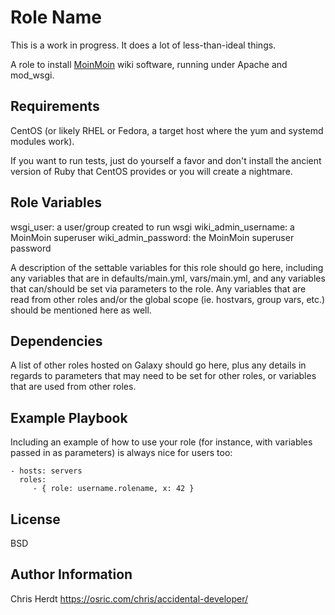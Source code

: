 Role Name
=========

This is a work in progress. It does a lot of less-than-ideal things.

A role to install [MoinMoin](http://moinmo.in/) wiki software, running under Apache and mod_wsgi.

Requirements
------------

CentOS (or likely RHEL or Fedora, a target host where the yum and systemd modules work).

If you want to run tests, just do yourself a favor and don't install the ancient version of Ruby that CentOS provides or you will create a nightmare.

Role Variables
--------------

wsgi_user: a user/group created to run wsgi
wiki_admin_username: a MoinMoin superuser
wiki_admin_password: the MoinMoin superuser password

A description of the settable variables for this role should go here, including any variables that are in defaults/main.yml, vars/main.yml, and any variables that can/should be set via parameters to the role. Any variables that are read from other roles and/or the global scope (ie. hostvars, group vars, etc.) should be mentioned here as well.

Dependencies
------------

A list of other roles hosted on Galaxy should go here, plus any details in regards to parameters that may need to be set for other roles, or variables that are used from other roles.

Example Playbook
----------------

Including an example of how to use your role (for instance, with variables passed in as parameters) is always nice for users too:

    - hosts: servers
      roles:
         - { role: username.rolename, x: 42 }

License
-------

BSD

Author Information
------------------

Chris Herdt
https://osric.com/chris/accidental-developer/

